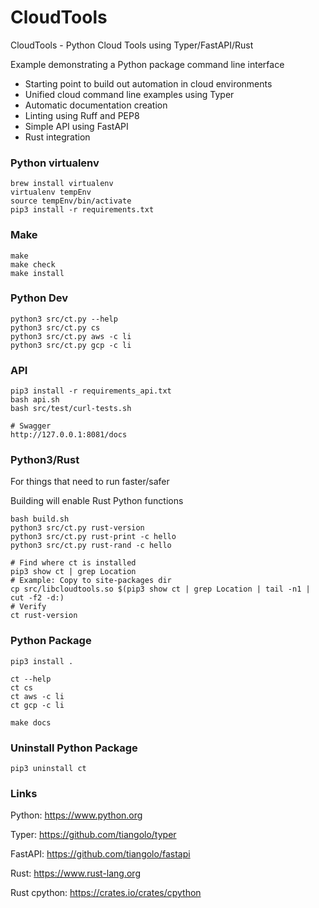 # CloudTools

CloudTools - Python Cloud Tools using Typer/FastAPI/Rust

Example demonstrating a Python package command line interface
- Starting point to build out automation in cloud environments
- Unified cloud command line examples using Typer
- Automatic documentation creation
- Linting using Ruff and PEP8
- Simple API using FastAPI
- Rust integration

### Python virtualenv
```
brew install virtualenv
virtualenv tempEnv
source tempEnv/bin/activate
pip3 install -r requirements.txt
```

### Make
```
make
make check
make install
```

### Python Dev
```
python3 src/ct.py --help
python3 src/ct.py cs
python3 src/ct.py aws -c li
python3 src/ct.py gcp -c li
```

### API
```
pip3 install -r requirements_api.txt
bash api.sh
bash src/test/curl-tests.sh

# Swagger
http://127.0.0.1:8081/docs
```

### Python3/Rust

For things that need to run faster/safer

Building will enable Rust Python functions
```
bash build.sh
python3 src/ct.py rust-version
python3 src/ct.py rust-print -c hello
python3 src/ct.py rust-rand -c hello

# Find where ct is installed
pip3 show ct | grep Location
# Example: Copy to site-packages dir
cp src/libcloudtools.so $(pip3 show ct | grep Location | tail -n1 | cut -f2 -d:)
# Verify
ct rust-version
```

### Python Package
```
pip3 install .

ct --help
ct cs
ct aws -c li
ct gcp -c li

make docs
```

### Uninstall Python Package
```
pip3 uninstall ct
```

### Links

Python: https://www.python.org

Typer: https://github.com/tiangolo/typer

FastAPI: https://github.com/tiangolo/fastapi

Rust: https://www.rust-lang.org

Rust cpython: https://crates.io/crates/cpython
